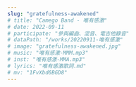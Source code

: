 ```yaml
---
slug: "gratefulness-awakened"
# title: "Camego Band - 唯有感激"
# date: 2022-09-11
# participate: "參與編曲、混音、電吉他錄音"
# dataPath: "/works/20220911-唯有感激"
# image: "gratefulness-awakened.jpg"
# music: "唯有感激-MMM.mp3"
# inst: "唯有感激-MMA.mp3"
# lyrics: "唯有感激歌詞.md"
# mv: "1FvXbd6BGD8"
---
```

